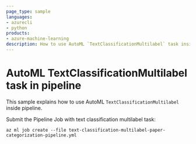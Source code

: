 ```yaml
---
page_type: sample
languages:
- azurecli
- python
products:
- azure-machine-learning
description: How to use AutoML `TextClassificationMultilabel` task inside pipeline?
---
```


# AutoML TextClassificationMultilabel task in pipeline

This sample explains how to use AutoML `TextClassificationMultilabel` inside pipeline.

Submit the Pipeline Job with text classification multilabel task:
```
az ml job create --file text-classification-multilabel-paper-categorization-pipeline.yml
```
